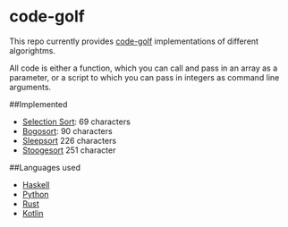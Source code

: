 # code-golf
This repo currently provides [code-golf](http://en.wikipedia.org/wiki/Code_golf) implementations of different 
algorightms.

All code is either a function, which you can call and pass in an array as a parameter, or a script to which you can 
pass in integers as command line arguments. 

##Implemented
* [Selection Sort](http://en.wikipedia.org/wiki/Selection_sort): 69 characters
* [Bogosort](http://en.wikipedia.org/wiki/Bogosort): 90 characters
* [Sleepsort](http://rosettacode.org/wiki/Sorting_algorithms/Sleep_sort) 226 characters
* [Stoogesort](https://en.wikipedia.org/wiki/Stooge_sort) 251 character

##Languages used
* [Haskell](https://haskell.org)
* [Python](https://python.org)
* [Rust](http://www.rust-lang.org)
* [Kotlin](https://kotlinlang.org)
